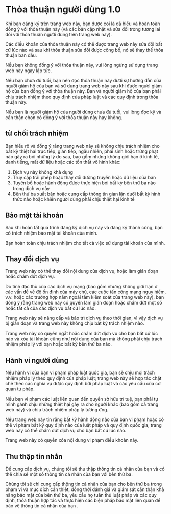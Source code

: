 # Thỏa thuận người dùng 1.0

Khi bạn đăng ký trên trang web này, bạn được coi là đã hiểu và hoàn toàn đồng ý với thỏa thuận này (và các bản cập nhật và sửa đổi trong tương lai đối với thỏa thuận người dùng trên trang web này).

Các điều khoản của thỏa thuận này có thể được trang web này sửa đổi bất cứ lúc nào và sau khi thỏa thuận sửa đổi được công bố, nó sẽ thay thế thỏa thuận ban đầu.

Nếu bạn không đồng ý với thỏa thuận này, vui lòng ngừng sử dụng trang web này ngay lập tức.

Nếu bạn chưa đủ tuổi, bạn nên đọc thỏa thuận này dưới sự hướng dẫn của người giám hộ của bạn và sử dụng trang web này sau khi được người giám hộ của bạn đồng ý với thỏa thuận này. Bạn và người giám hộ của bạn phải chịu trách nhiệm theo quy định của pháp luật và các quy định trong thỏa thuận này.

Nếu bạn là người giám hộ của người dùng chưa đủ tuổi, vui lòng đọc kỹ và cẩn thận chọn có đồng ý với thỏa thuận này hay không.

## từ chối trách nhiệm

Bạn hiểu rõ và đồng ý rằng trang web này sẽ không chịu trách nhiệm cho bất kỳ thiệt hại trực tiếp, gián tiếp, ngẫu nhiên, phái sinh hoặc trừng phạt nào gây ra bởi những lý do sau, bao gồm nhưng không giới hạn ở kinh tế, danh tiếng, mất dữ liệu hoặc các tổn thất vô hình khác:

1. Dịch vụ này không khả dụng
1. Truy cập trái phép hoặc thay đổi đường truyền hoặc dữ liệu của bạn
1. Tuyên bố hoặc hành động được thực hiện bởi bất kỳ bên thứ ba nào trong dịch vụ này
1. Bên thứ ba xuất bản hoặc cung cấp thông tin gian lận dưới bất kỳ hình thức nào hoặc khiến người dùng phải chịu thiệt hại kinh tế

## Bảo mật tài khoản

Sau khi hoàn tất quá trình đăng ký dịch vụ này và đăng ký thành công, bạn có trách nhiệm bảo mật tài khoản của mình.

Bạn hoàn toàn chịu trách nhiệm cho tất cả việc sử dụng tài khoản của mình.

## Thay đổi dịch vụ

Trang web này có thể thay đổi nội dung của dịch vụ, hoặc làm gián đoạn hoặc chấm dứt dịch vụ.

Do tính đặc thù của các dịch vụ mạng (bao gồm nhưng không giới hạn ở các vấn đề về độ ổn định của máy chủ, các cuộc tấn công mạng nguy hiểm, v.v. hoặc các trường hợp nằm ngoài tầm kiểm soát của trang web này), bạn đồng ý rằng trang web này có quyền làm gián đoạn hoặc chấm dứt một số hoặc tất cả của các dịch vụ bất cứ lúc nào.

Trang web này sẽ nâng cấp và bảo trì dịch vụ theo thời gian, vì vậy dịch vụ bị gián đoạn và trang web này không chịu bất kỳ trách nhiệm nào.

Trang web này có quyền ngắt hoặc chấm dứt dịch vụ cho bạn bất cứ lúc nào và xóa tài khoản cũng như nội dung của bạn mà không phải chịu trách nhiệm pháp lý với bạn hoặc bất kỳ bên thứ ba nào.

## Hành vi người dùng

Nếu hành vi của bạn vi phạm pháp luật quốc gia, bạn sẽ chịu mọi trách nhiệm pháp lý theo quy định của pháp luật; trang web này sẽ hợp tác chặt chẽ theo các nghĩa vụ được quy định bởi pháp luật và các yêu cầu của cơ quan tư pháp.

Nếu bạn vi phạm các luật liên quan đến quyền sở hữu trí tuệ, bạn phải tự mình gánh chịu những thiệt hại gây ra cho người khác (bao gồm cả trang web này) và chịu trách nhiệm pháp lý tương ứng.

Nếu trang web này tin rằng bất kỳ hành động nào của bạn vi phạm hoặc có thể vi phạm bất kỳ quy định nào của luật pháp và quy định quốc gia, trang web này có thể chấm dứt dịch vụ cho bạn bất cứ lúc nào.

Trang web này có quyền xóa nội dung vi phạm điều khoản này.

## Thu thập tin nhắn

Để cung cấp dịch vụ, chúng tôi sẽ thu thập thông tin cá nhân của bạn và có thể chia sẻ một số thông tin cá nhân của bạn với bên thứ ba.

Chúng tôi sẽ chỉ cung cấp thông tin cá nhân của bạn cho bên thứ ba trong phạm vi và mục đích cần thiết, đồng thời đánh giá và giám sát cẩn thận khả năng bảo mật của bên thứ ba, yêu cầu họ tuân thủ luật pháp và các quy định, thỏa thuận hợp tác và thực hiện các biện pháp bảo mật liên quan để bảo vệ thông tin cá nhân của bạn .
